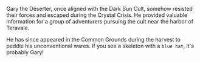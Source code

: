 Gary the Deserter, once aligned with the Dark Sun Cult, somehow resisted their forces and escaped during the Crystal Crisis. He provided valuable information for a group of adventurers pursuing the cult near the harbor of Teravale.

He has since appeared in the Common Grounds during the harvest to peddle his unconventional wares. If you see a skeleton with a `blue hat`, it's probably Gary!
